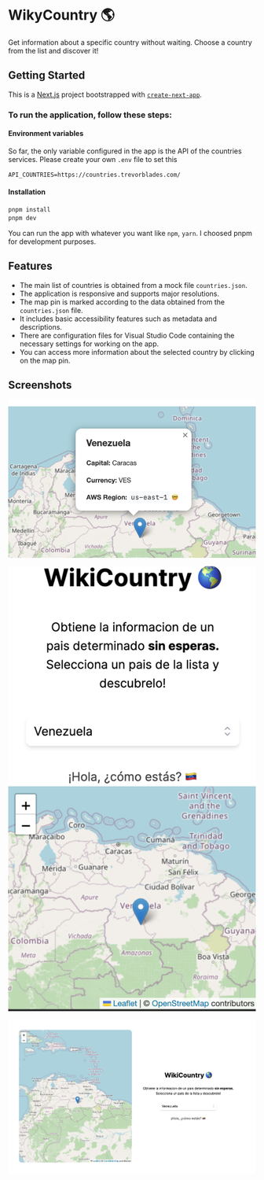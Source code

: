 # WikyCountry 🌎

Get information about a specific country without waiting. Choose a country from the list and discover it!

## Getting Started

This is a [Next.js](https://nextjs.org/) project bootstrapped with [`create-next-app`](https://github.com/vercel/next.js/tree/canary/packages/create-next-app).

### To run the application, follow these steps:

#### Environment variables

So far, the only variable configured in the app is the API of the countries services. Please create your own `.env` file to set this

```
API_COUNTRIES=https://countries.trevorblades.com/
```

#### Installation

```bash
pnpm install
pnpm dev
```

You can run the app with whatever you want like `npm`, `yarn`. I choosed pnpm for development purposes.

## Features

- The main list of countries is obtained from a mock file `countries.json`.
- The application is responsive and supports major resolutions.
- The map pin is marked according to the data obtained from the `countries.json` file.
- It includes basic accessibility features such as metadata and descriptions.
- There are configuration files for Visual Studio Code containing the necessary settings for working on the app.
- You can access more information about the selected country by clicking on the map pin.

## Screenshots

![Pin information](image.png)

![Mobile viewport](image-1.png)

![Desktop viewport](image-2.png)